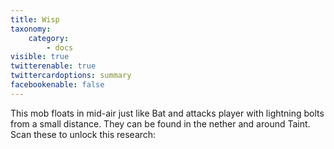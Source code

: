 ```yaml
---
title: Wisp
taxonomy:
    category:
        - docs
visible: true
twitterenable: true
twittercardoptions: summary
facebookenable: false
---
```


This mob floats in mid-air just like Bat and attacks player with lightning bolts from a small distance. They can be found in the nether and around Taint. Scan these to unlock this research:
